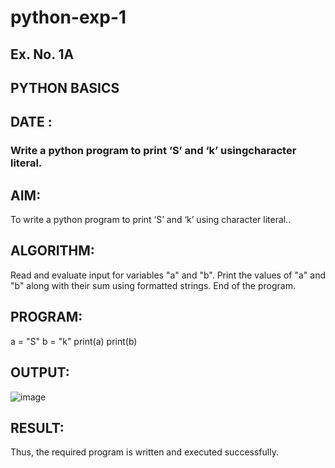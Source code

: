 # python-exp-1
## Ex. No. 1A
## PYTHON BASICS
## DATE : 

### Write a python program to print ‘S’ and ‘k’ usingcharacter literal.
## AIM:
To write a python program to print ‘S’ and ‘k’ using character literal..
## ALGORITHM:
Read and evaluate input for variables "a" and "b".
Print the values of "a" and "b" along with their sum using formatted strings.
End of the program.
## PROGRAM:
a = "S"
b = "k"
print(a)
print(b)
 
## OUTPUT:
     
![image](https://github.com/user-attachments/assets/700747f6-e0c2-4663-a703-f17acf243cdc)


## RESULT:
Thus, the required program is written and executed successfully.
